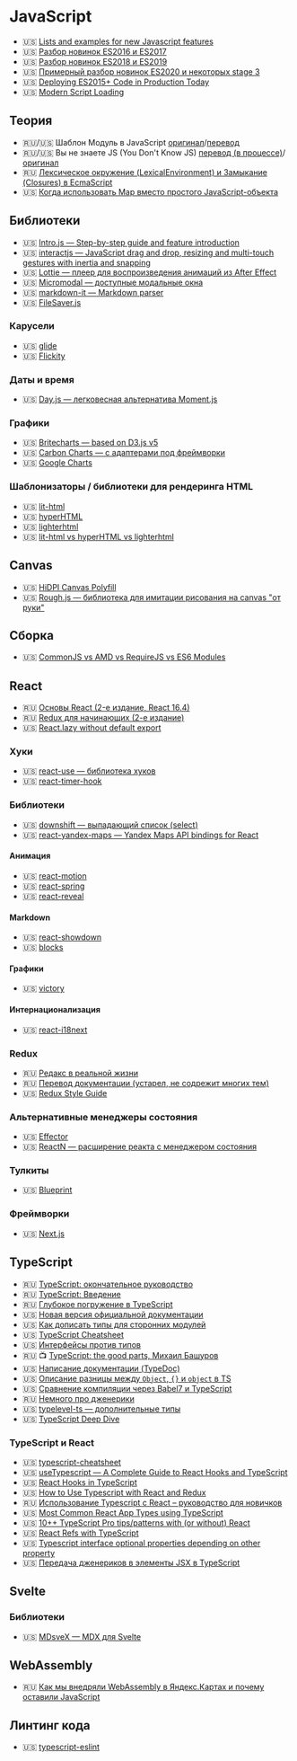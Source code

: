 # JavaScript

* 🇺🇸 [Lists and examples for new Javascript features](https://github.com/daumann/ECMAScript-new-features-list)
* 🇺🇸 [Разбор новинок ES2016 и ES2017](https://exploringjs.com/es2016-es2017/)
* 🇺🇸 [Разбор новинок ES2018 и ES2019](https://exploringjs.com/es2018-es2019/toc.html)
* 🇺🇸 [Примерный разбор новинок ES2020 и некоторых stage 3](https://itnext.io/javascript-new-features-part-1-f1a4360466)
* 🇺🇸 [Deploying ES2015+ Code in Production Today](https://philipwalton.com/articles/deploying-es2015-code-in-production-today/)
* 🇺🇸 [Modern Script Loading](https://jasonformat.com/modern-script-loading/)

## Теория

* 🇷🇺/🇺🇸 Шаблон Модуль в JavaScript [оригинал](https://dev.to/tomekbuszewski/module-pattern-in-javascript-56jm)/[перевод](https://webdevblog.ru/shablon-modul-v-javascript/)
* 🇷🇺/🇺🇸 Вы не знаете JS (You Don't Know JS) [перевод (в процессе)](https://github.com/azat-io/you-dont-know-js-ru)/[оригинал](https://github.com/getify/You-Dont-Know-JS)
* 🇷🇺 [Лексическое окружение (LexicalEnvironment) и Замыкание (Closures) в EcmaScript](https://habr.com/ru/post/474852/)
* 🇺🇸 [Когда использовать Map вместо простого JavaScript-объекта](https://dmitripavlutin.com/maps-vs-plain-objects-javascript/)

## Библиотеки

* 🇺🇸 [Intro.js — Step-by-step guide and feature introduction](https://introjs.com/)
* 🇺🇸 [interactjs — JavaScript drag and drop, resizing and multi-touch gestures with inertia and snapping](https://github.com/taye/interact.js)
* 🇺🇸 [Lottie — плеер для воспроизведения анимаций из After Effect](http://airbnb.io/lottie/)
* 🇺🇸 [Micromodal — доступные модальные окна](https://github.com/ghosh/Micromodal)
* 🇺🇸 [markdown-it — Markdown parser](https://github.com/markdown-it/markdown-it)
* 🇺🇸 [FileSaver.js](https://github.com/eligrey/FileSaver.js)

### Карусели

* 🇺🇸 [glide](https://github.com/glidejs/glide)
* 🇺🇸 [Flickity](https://flickity.metafizzy.co/)

### Даты и время

* 🇺🇸 [Day.js — легковесная альтернатива Moment.js](https://github.com/iamkun/dayjs)

### Графики

* 🇺🇸 [Britecharts — based on D3.js v5](https://eventbrite.github.io/britecharts/index.html)
* 🇺🇸 [Carbon Charts — с адаптерами под фреймворки](https://carbon-design-system.github.io/carbon-charts/)
* 🇺🇸 [Google Charts](https://developers.google.com/chart)

### Шаблонизаторы / библиотеки для рендеринга HTML

* 🇺🇸 [lit-html](https://lit-html.polymer-project.org/)
* 🇺🇸 [hyperHTML](https://viperhtml.js.org/)
* 🇺🇸 [lighterhtml](https://github.com/WebReflection/lighterhtml#lighterhtml)
* 🇺🇸 [lit-html vs hyperHTML vs lighterhtml](https://medium.com/@WebReflection/lit-html-vs-hyperhtml-vs-lighterhtml-c084abfe1285)

## Canvas

* 🇺🇸 [HiDPI Canvas Polyfill](https://github.com/jondavidjohn/hidpi-canvas-polyfill)
* 🇺🇸 [Rough.js — библиотека для имитации рисования на canvas "от руки"](https://github.com/pshihn/rough)

## Сборка

* 🇺🇸 [CommonJS vs AMD vs RequireJS vs ES6 Modules](https://blogs.windows.com/msedgedev/2016/07/08/the-progress-of-web-apps/)

## React

* 🇷🇺 [Основы React (2-е издание, React 16.4)](https://yadi.sk/d/E31I1kD7_onkwg/React-v2.0.0)
* 🇷🇺 [Redux для начинающих (2-е издание)](https://yadi.sk/d/E31I1kD7_onkwg/Redux-v2.0.0)
* 🇺🇸 [React.lazy without default export](https://dev.to/iamandrewluca/react-lazy-without-default-export-4b65)

### Хуки

* 🇺🇸 [react-use — библиотека хуков](https://github.com/streamich/react-use)
* 🇺🇸 [react-timer-hook](https://github.com/amrlabib/react-timer-hook)

### Библиотеки

* 🇺🇸 [downshift — выпадающий список (select)](https://github.com/downshift-js/downshift)
* 🇺🇸 [react-yandex-maps — Yandex Maps API bindings for React](https://github.com/gribnoysup/react-yandex-maps)

#### Анимация

* 🇺🇸 [react-motion](https://github.com/chenglou/react-motion)
* 🇺🇸 [react-spring](https://www.react-spring.io/docs/hooks/basics)
* 🇺🇸 [react-reveal](https://github.com/rnosov/react-reveal)

#### Markdown

* 🇺🇸 [react-showdown](https://github.com/jerolimov/react-showdown)
* 🇺🇸 [blocks](https://mdx-blocks.com/)

#### Графики

* 🇺🇸 [victory](https://formidable.com/open-source/victory/)

#### Интернационализация

* 🇺🇸 [react-i18next](https://react.i18next.com/)

### Redux

* 🇷🇺 [Редакс в реальной жизни](https://iamakulov.com/talks/redux-in-real-life/)
* 🇷🇺 [Перевод документации (устарел, не содрежит многих тем)](https://rajdee.gitbooks.io/redux-in-russian/content/)
* 🇺🇸 [Redux Style Guide](https://redux.js.org/style-guide/style-guide/)

### Альтернативные менеджеры состояния

* 🇺🇸 [Effector](https://effector.now.sh/)
* 🇺🇸 [ReactN — расширение реакта с менеджером состояния](https://github.com/CharlesStover/reactn)

### Тулкиты

* 🇺🇸 [Blueprint](https://blueprintjs.com/docs/)

### Фреймворки

* 🇺🇸 [Next.js](https://nextjs.org/)

## TypeScript

* 🇷🇺 [TypeScript: окончательное руководство](https://nauchikus.github.io/typescript-definitive-guide/)
* 🇷🇺 [TypeScript: Введение](https://canonium.com/articles/typescript-introduction)
* 🇷🇺 [Глубокое погружение в TypeScript](https://github.com/etroynov/typescript-book)
* 🇺🇸 [Новая версия официальной документации](https://microsoft.github.io/TypeScript-New-Handbook/outline/)
* 🇺🇸 [Как дописать типы для сторонних модулей](https://medium.com/@chris_72272/migrating-to-typescript-write-a-declaration-file-for-a-third-party-npm-module-b1f75808ed2)
* 🇺🇸 [TypeScript Cheatsheet](https://rmolinamir.github.io/typescript-cheatsheet/)
* 🇺🇸 [Интерфейсы против типов](https://medium.com/@martin_hotell/interface-vs-type-alias-in-typescript-2-7-2a8f1777af4c)
* 🇷🇺 📺 [TypeScript: the good parts, Михаил Башуров](https://www.youtube.com/watch?v=n8aope5NKfM)
* 🇺🇸 [Написание документации (TypeDoc)](https://typedoc.org/guides/doccomments/)
* 🇺🇸 [Описание разницы между `Object`, `{}` и `object` в TS](https://stackoverflow.com/a/49465172)
* 🇺🇸 [Сравнение компиляции через Babel7 и TypeScript](https://kulshekhar.github.io/ts-jest/user/babel7-or-ts)
* 🇷🇺 [Немного про дженерики](https://habr.com/ru/post/455473/)
* 🇺🇸 [typelevel-ts — дополнительные типы](https://gcanti.github.io/typelevel-ts/modules/index.ts.html)
* 🇺🇸 [TypeScript Deep Dive](https://basarat.gitbooks.io/typescript/docs/jsx/react.html)

### TypeScript и React

* 🇺🇸 [typescript-cheatsheet](https://rmolinamir.github.io/typescript-cheatsheet/)
* 🇺🇸 [useTypescript — A Complete Guide to React Hooks and TypeScript](https://levelup.gitconnected.com/usetypescript-a-complete-guide-to-react-hooks-and-typescript-db1858d1fb9c)
* 🇺🇸 [React Hooks in TypeScript](https://medium.com/@jrwebdev/react-hooks-in-typescript-88fce7001d0d)
* 🇺🇸 [How to Use Typescript with React and Redux](https://medium.com/@rossbulat/how-to-use-typescript-with-react-and-redux-a118b1e02b76)
* 🇷🇺 [Использование Typescript с React – руководство для новичков](https://habr.com/ru/company/otus/blog/456124/)
* 🇺🇸 [Most Common React App Types using TypeScript](https://medium.com/@tiago.souto/most-common-react-app-types-using-typescript-99f4d5d4c4f8)
* 🇺🇸 [10++ TypeScript Pro tips/patterns with (or without) React](https://medium.com/@martin_hotell/10-typescript-pro-tips-patterns-with-or-without-react-5799488d6680)
* 🇺🇸 [React Refs with TypeScript](https://medium.com/@martin_hotell/react-refs-with-typescript-a32d56c4d315)
* 🇺🇸 [Typescript interface optional properties depending on other property](https://stackoverflow.com/questions/51412872/typescript-interface-optional-properties-depending-on-other-property)
* 🇺🇸 [Передача дженериков в элементы JSX в TypeScript](https://mariusschulz.com/blog/passing-generics-to-jsx-elements-in-typescript)

## Svelte

### Библиотеки

* 🇺🇸 [MDsveX — MDX для Svelte](https://github.com/pngwn/MDsveX)

## WebAssembly

* 🇷🇺 [Как мы внедряли WebAssembly в Яндекс.Картах и почему оставили JavaScript](https://habr.com/ru/company/yandex/blog/475382/)

## Линтинг кода

* 🇺🇸 [typescript-eslint](https://github.com/typescript-eslint/typescript-eslint)
